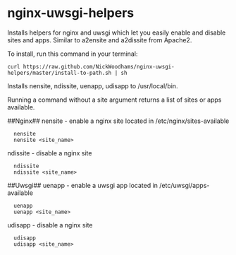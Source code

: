 nginx-uwsgi-helpers
===================

Installs helpers for nginx and uwsgi which let you easily enable and disable sites and apps. Similar to a2ensite and a2dissite from Apache2.

To install, run this command in your terminal:
```
curl https://raw.github.com/NickWoodhams/nginx-uwsgi-helpers/master/install-to-path.sh | sh
```

Installs nensite, ndissite, uenapp, udisapp to /usr/local/bin. 

Running a command without a site argument returns a list of sites or apps available.

##Nginx##
nensite - enable a nginx site located in /etc/nginx/sites-available
```
  nensite
  nensite <site_name>
```
ndissite - disable a nginx site
```
  ndissite
  ndissite <site_name>
```

##Uwsgi##
uenapp - enable a uwsgi app located in /etc/uwsgi/apps-available
```
  uenapp
  uenapp <site_name>
```

udisapp - disable a nginx site
```
  udisapp
  udisapp <site_name>
```
